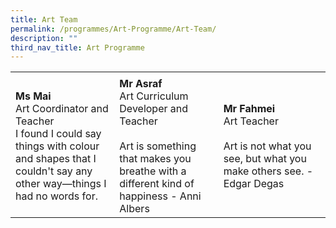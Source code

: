 ```yaml
---
title: Art Team
permalink: /programmes/Art-Programme/Art-Team/
description: ""
third_nav_title: Art Programme
---
```



<div>
	<table style="width:100%"><tbody><tr>
		<td style="width:33%"></td><td style="width:33%"></td><td style="width:34%"></td></tr><tr>
		<td><b>Ms Mai</b><br>
Art Coordinator and Teacher<br>
I found I could say things with colour and shapes that I couldn't say any other way—things I had no words for. 
		</td><td><b>Mr Asraf</b><br>
Art Curriculum Developer and Teacher<br>
<br>Art is something that makes you breathe with a different kind of happiness - Anni Albers
		</td><td><b>Mr Fahmei</b><br>
Art Teacher<br>
<br>Art is not what you see, but what you make others see. - Edgar Degas
		</td></tr><tr>
	</tr></tbody></table>
</div>
